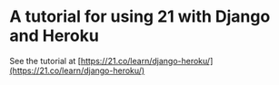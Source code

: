 # A tutorial for using 21 with Django and Heroku

See the tutorial at [https://21.co/learn/django-heroku/](https://21.co/learn/django-heroku/)

